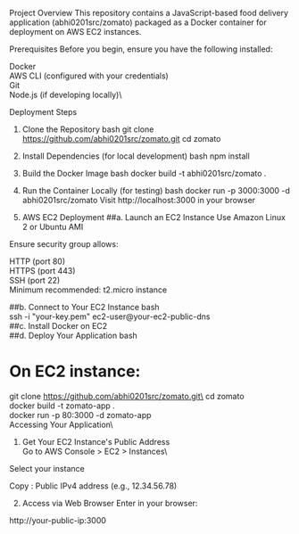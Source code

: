 Project Overview
This repository contains a JavaScript-based food delivery application (abhi0201src/zomato) packaged as a Docker container for deployment on AWS EC2 instances.

Prerequisites
Before you begin, ensure you have the following installed:

Docker\
AWS CLI (configured with your credentials)\
Git\
Node.js (if developing locally)\

Deployment Steps
1. Clone the Repository
bash
git clone https://github.com/abhi0201src/zomato.git
cd zomato
2. Install Dependencies (for local development)
bash
npm install
3. Build the Docker Image
bash
docker build -t abhi0201src/zomato .
4. Run the Container Locally (for testing)
bash
docker run -p 3000:3000 -d abhi0201src/zomato
Visit http://localhost:3000 in your browser

5. AWS EC2 Deployment
##a. Launch an EC2 Instance
Use Amazon Linux 2 or Ubuntu AMI

Ensure security group allows:

HTTP (port 80)\
HTTPS (port 443)\
SSH (port 22)\
Minimum recommended: t2.micro instance

##b. Connect to Your EC2 Instance
bash\
ssh -i "your-key.pem" ec2-user@your-ec2-public-dns\
##c. Install Docker on EC2\
##d. Deploy Your Application
bash
# On EC2 instance:
git clone https://github.com/abhi0201src/zomato.git\
cd zomato\
docker build -t zomato-app .\
docker run -p 80:3000 -d zomato-app\
Accessing Your Application\
1. Get Your EC2 Instance's Public Address\
Go to AWS Console > EC2 > Instances\

Select your instance

Copy :
Public IPv4 address (e.g., 12.34.56.78)

2. Access via Web Browser
Enter in your browser:

http://your-public-ip:3000



